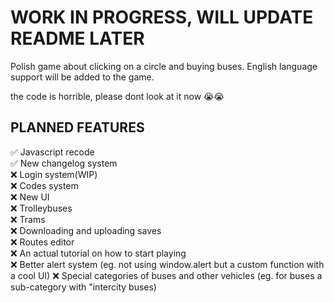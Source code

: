 # WORK IN PROGRESS, WILL UPDATE README LATER

Polish game about clicking on a circle and buying buses.
English language support will be added to the game.

the code is horrible, please dont look at it now 😭😭

## PLANNED FEATURES

✅ Javascript recode\
✅ New changelog system\
❌ Login system(WIP)\
❌ Codes system\
❌ New UI\
❌ Trolleybuses\
❌ Trams\
❌ Downloading and uploading saves\
❌ Routes editor\
❌ An actual tutorial on how to start playing\
❌ Better alert system (eg. not using window.alert but a custom function with a cool UI)
❌ Special categories of buses and other vehicles (eg. for buses a sub-category with "intercity buses)
